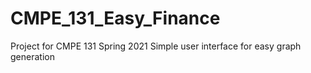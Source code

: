 # CMPE_131_Easy_Finance
Project for CMPE 131 Spring 2021
Simple user interface for easy graph generation
